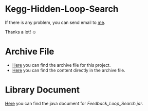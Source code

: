 # Kegg-Hidden-Loop-Search

If there is any problem, you can send email to [me](mailto:sbw2319@gmail.com). 

Thanks a lot! ☺️

# Archive File

* [Here](https://goo.gl/IT45ib) you can find the archive file for this project.
* [Here](https://goo.gl/Hkso37) you can find the content directly in the archive file.

# Library Document

[Here](https://goo.gl/B8amn6) you can find the java document for *Feedback_Loop_Search.jar*.
